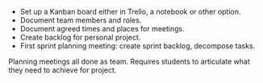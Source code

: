 ---
---


- Set up a Kanban board either in Trello, a notebook or other option.
- Document team members and roles.
- Document agreed times and places for meetings.
- Create backlog for personal project.
- First sprint planning meeting: create sprint backlog, decompose tasks.


Planning meetings all done as team. Requires students to articulate what they need to achieve for project.